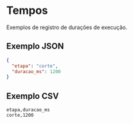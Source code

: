 # Tempos

Exemplos de registro de durações de execução.

## Exemplo JSON

```json
{
  "etapa": "corte",
  "duracao_ms": 1200
}
```

## Exemplo CSV

```
etapa,duracao_ms
corte,1200
```
